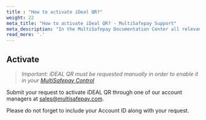 ```yaml
---
title : "How to activate iDeal QR?"
weight: 22
meta_title: "How to activate iDeal QR? - MultiSafepay Support"
meta_description: "In the MultiSafepay Documentation Center all relevant information regarding our Plugins and API. As well as Support pages for Payment Method, Tools and General Questions. You can also find the contact details of our Support Team and Integration Team."
read_more: '.'
---
```

## Activate
>_Important: iDEAL QR must be requested manually in order to enable it in your [MultiSafepay Control](https://merchant.multisafepay.com)_

Submit your request to activate iDEAL QR through one of our account managers at <sales@multisafepay.com>. 

Please do not forget to include your Account ID along with your request.

